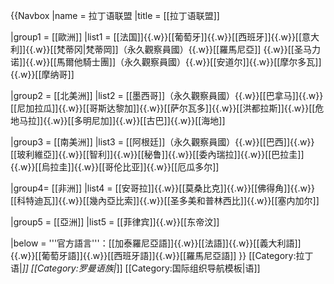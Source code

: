 {{Navbox
|name = 拉丁语联盟
|title = [[拉丁语联盟]]

|group1 = [[歐洲]]
|list1 = [[法国]]{{.w}}[[葡萄牙]]{{.w}}[[西班牙]]{{.w}}[[意大利]]{{.w}}[[梵蒂冈|梵蒂岡]]（永久觀察員國）{{.w}}[[羅馬尼亞]] {{.w}}[[圣马力诺]]{{.w}}[[馬爾他騎士團]]（永久觀察員國）{{.w}}[[安道尔]]{{.w}}[[摩尔多瓦]]{{.w}}[[摩纳哥]]

|group2 = [[北美洲]]
|list2 = [[墨西哥]]（永久觀察員國）{{.w}}[[巴拿马]]{{.w}}[[尼加拉瓜]]{{.w}}[[哥斯达黎加]]{{.w}}[[萨尔瓦多]]{{.w}}[[洪都拉斯]]{{.w}}[[危地马拉]]{{.w}}[[多明尼加]]{{.w}}[[古巴]]{{.w}}[[海地]]

|group3 = [[南美洲]]
|list3 = [[阿根廷]]（永久觀察員國）{{.w}}[[巴西]]{{.w}}[[玻利維亞]]{{.w}}[[智利]]{{.w}}[[秘鲁]]{{.w}}[[委內瑞拉]]{{.w}}[[巴拉圭]]{{.w}}[[烏拉圭]]{{.w}}[[哥伦比亚]]{{.w}}[[厄瓜多尔]]

|group4= [[非洲]]
|list4 = [[安哥拉]]{{.w}}[[莫桑比克]]{{.w}}[[佛得角]]{{.w}}[[科特迪瓦]]{{.w}}[[幾內亞比索]]{{.w}}[[圣多美和普林西比]]{{.w}}[[塞内加尔]]

|group5 = [[亞洲]]
|list5 = [[菲律宾]]{{.w}}[[东帝汶]]

|below = '''官方語言'''：[[加泰羅尼亞語]]{{.w}}[[法語]]{{.w}}[[義大利語]]{{.w}}[[葡萄牙語]]{{.w}}[[西班牙語]]{{.w}}[[羅馬尼亞語]]
}}<noinclude>
[[Category:拉丁语|*]]
[[Category:罗曼语族|*]]
[[Category:国际组织导航模板|语]]
</noinclude>